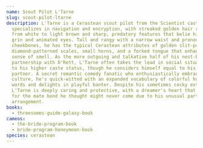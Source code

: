 ```yaml
---
name: Scout Pilot L'Tarne
slug: scout-pilot-ltarne
description: L'Tarne is a Cerastean scout pilot from the Scientist caste who
  specializes in navigation and encryption, with streaked golden hair ranging
  from white to light brown and sharp, predatory features that belie his quick
  grin and animated eyes. Tall and rangy with a narrow waist and pronounced
  cheekbones, he has the typical Cerastean attributes of golden slit-pupil eyes,
  diamond-patterned scales, small horns, and a forked tongue that enhances his
  sense of smell. As the more outgoing and talkative half of his nest-bonded
  partnership with D'Rett, L'Tarne often takes the lead in social situations due
  to his higher caste status, though he considers himself equal to his warrior
  partner. A secret romantic comedy fanatic who enthusiastically embraces human
  culture, he's quick-witted with an expanded vocabulary of colorful human curse
  words and delights in playful banter. Despite his sometimes cocky exterior,
  L'Tarne is deeply caring and protective, with a dreamer's heart that yearns
  for the mate bond he thought might never come due to his unusual partnership
  arrangement.
books:
  - threesomes-guide-galaxy-book
cameos:
  - the-bride-program-book
  - bride-program-honeymoon-book
species: cerastean
---
```

